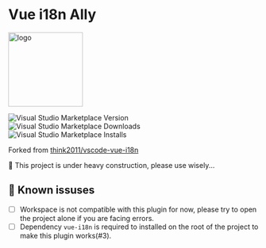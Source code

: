 # Vue i18n Ally

<img src="https://raw.githubusercontent.com/antfu/vscode-vue-i18n-ally/master/static/logo.png" alt="logo" width="150"/>

![Visual Studio Marketplace Version](https://img.shields.io/visual-studio-marketplace/v/antfu.vue-i18n-ally.svg?style=flat-square)
![Visual Studio Marketplace Downloads](https://img.shields.io/visual-studio-marketplace/d/antfu.vue-i18n-ally.svg?style=flat-square)
![Visual Studio Marketplace Installs](https://img.shields.io/visual-studio-marketplace/i/antfu.vue-i18n-ally.svg?style=flat-square)

Forked from [think2011/vscode-vue-i18n](https://github.com/think2011/vscode-vue-i18n)

🚧 This project is under heavy construction, please use wisely...

## 🐞 Known issuses

- [ ] Workspace is not compatible with this plugin for now, please try to open the project alone if you are facing errors.
- [ ] Dependency `vue-i18n` is required to installed on the root of the project to make this plugin works(#3).

